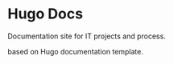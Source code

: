 # Hugo Docs

Documentation site for IT projects and process.

based on Hugo documentation template.
